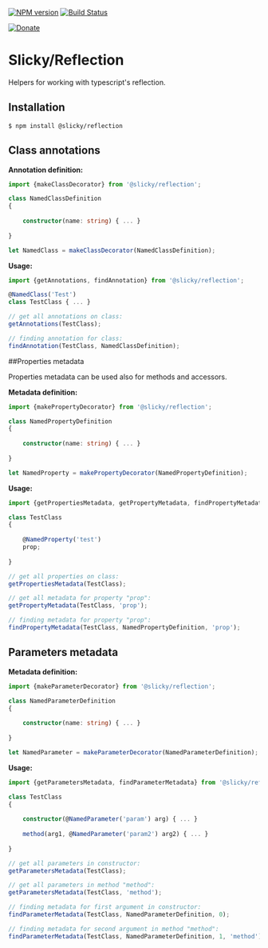 [![NPM version](https://img.shields.io/npm/v/@slicky/reflection.svg?style=flat-square)](https://www.npmjs.com/package/@slicky/reflection)
[![Build Status](https://img.shields.io/travis/SlickyJS/Reflection.svg?style=flat-square)](https://travis-ci.org/SlickyJS/Reflection)

[![Donate](https://img.shields.io/badge/donate-PayPal-brightgreen.svg?style=flat-square)](https://www.paypal.com/cgi-bin/webscr?cmd=_s-xclick&hosted_button_id=CXNA2P52EBYKE)

# Slicky/Reflection

Helpers for working with typescript's reflection.

## Installation

```
$ npm install @slicky/reflection
```

## Class annotations

**Annotation definition:**

```typescript
import {makeClassDecorator} from '@slicky/reflection';

class NamedClassDefinition
{
	
	constructor(name: string) { ... }
	
}

let NamedClass = makeClassDecorator(NamedClassDefinition);
```

**Usage:**

```typescript
import {getAnnotations, findAnnotation} from '@slicky/reflection';

@NamedClass('Test')
class TestClass { ... }

// get all annotations on class:
getAnnotations(TestClass);

// finding annotation for class:
findAnnotation(TestClass, NamedClassDefinition);
```

##Properties metadata

Properties metadata can be used also for methods and accessors.

**Metadata definition:**

```typescript
import {makePropertyDecorator} from '@slicky/reflection';

class NamedPropertyDefinition
{
	
	constructor(name: string) { ... }
	
}

let NamedProperty = makePropertyDecorator(NamedPropertyDefinition);
```

**Usage:**

```typescript
import {getPropertiesMetadata, getPropertyMetadata, findPropertyMetadata} from '@slicky/reflection';

class TestClass
{
	
	@NamedProperty('test')
	prop;
	
}

// get all properties on class:
getPropertiesMetadata(TestClass);

// get all metadata for property "prop":
getPropertyMetadata(TestClass, 'prop');

// finding metadata for property "prop":
findPropertyMetadata(TestClass, NamedPropertyDefinition, 'prop');
```

## Parameters metadata

**Metadata definition:**

```typescript
import {makeParameterDecorator} from '@slicky/reflection';

class NamedParameterDefinition
{
	
	constructor(name: string) { ... }
	
}

let NamedParameter = makeParameterDecorator(NamedParameterDefinition);
```

**Usage:**

```typescript
import {getParametersMetadata, findParameterMetadata} from '@slicky/reflection';

class TestClass
{
	
	constructor(@NamedParameter('param') arg) { ... }
	
	method(arg1, @NamedParameter('param2') arg2) { ... }
	
}

// get all parameters in constructor:
getParametersMetadata(TestClass);

// get all parameters in method "method":
getParametersMetadata(TestClass, 'method');

// finding metadata for first argument in constructor:
findParameterMetadata(TestClass, NamedParameterDefinition, 0);

// finding metadata for second argument in method "method":
findParameterMetadata(TestClass, NamedParameterDefinition, 1, 'method');
```
